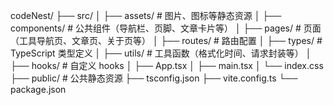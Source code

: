 codeNest/
├── src/
│   ├── assets/           # 图片、图标等静态资源
│   ├── components/       # 公共组件（导航栏、页脚、文章卡片等）
│   ├── pages/            # 页面（工具导航页、文章页、关于页等）
│   ├── routes/           # 路由配置
│   ├── types/            # TypeScript 类型定义
│   ├── utils/            # 工具函数（格式化时间、请求封装等）
│   ├── hooks/            # 自定义 hooks
│   ├── App.tsx
│   ├── main.tsx
│   └── index.css
├── public/               # 公共静态资源
├── tsconfig.json
├── vite.config.ts
└── package.json